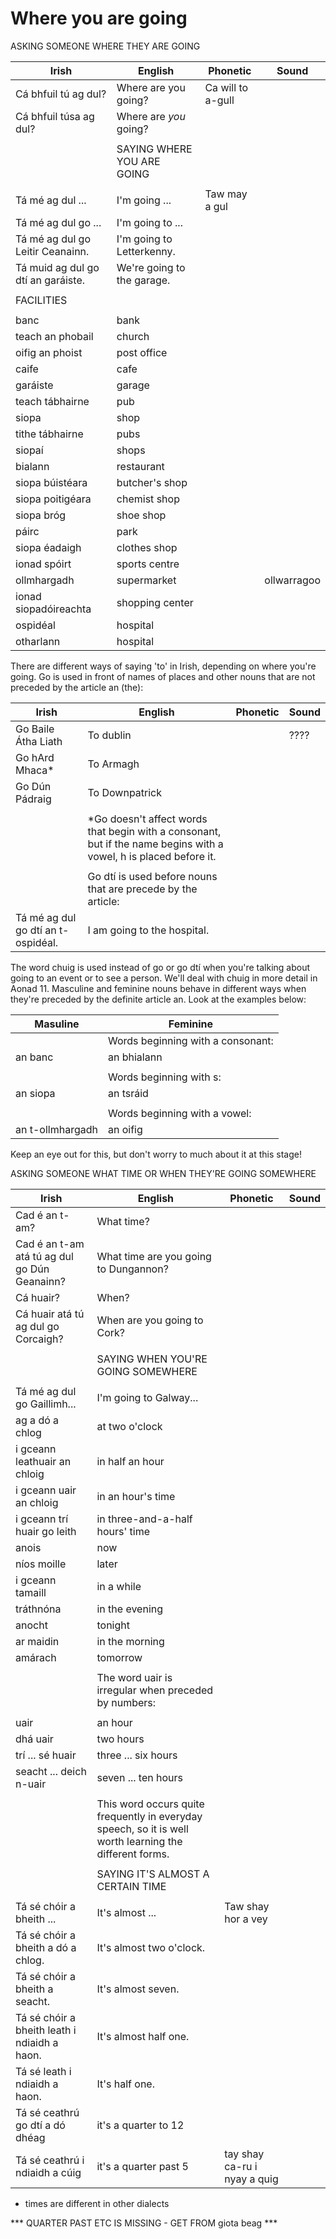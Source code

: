 # Where you are going

ASKING SOMEONE WHERE THEY ARE GOING

|Irish|English|Phonetic|Sound|
|------|-------|--------|-----|
|Cá bhfuil tú ag dul? |Where are you going?|Ca will to a-gull
|Cá bhfuil túsa ag dul? |Where are *you* going?
||
||SAYING WHERE YOU ARE GOING
||
|Tá mé ag dul ... |I'm going ...|Taw may a gul
|Tá mé ag dul go ... |I'm going to ...
|Tá mé ag dul go Leitir Ceanainn. |I'm going to Letterkenny.
|Tá muid ag dul go dtí an garáiste. |We're going to the garage.
||
|FACILITIES
||
|banc	|bank	
|teach an phobail	|church
|oifig an phoist	|post office	
|caife	|cafe
|garáiste	|garage	
|teach tábhairne	|pub
|siopa	|shop	
|tithe tábhairne	|pubs
|siopaí	|shops	
|bialann	|restaurant
|siopa búistéara	|butcher's shop	
|siopa poitigéara	|chemist shop
|siopa bróg	|shoe shop	
|páirc	|park
|siopa éadaigh	|clothes shop	
|ionad spóirt	|sports centre
|ollmhargadh	|supermarket	||ollwarragoo
|ionad siopadóireachta	|shopping center
|ospidéal|hospital
|otharlann|hospital

There are different ways of saying 'to' in Irish, depending on where you're going. Go is used in front of names of places and other nouns that are not preceded by the article an (the):


|Irish|English|Phonetic|Sound|
|------|-------|--------|-----|
|Go Baile Átha Liath |To dublin||????
|Go hArd Mhaca* |To Armagh
|Go Dún Pádraig |To Downpatrick
||
||*Go doesn't affect words that begin with a consonant, but if the name begins with a vowel, h is placed before it.
||
||Go dtí is used before nouns that are precede by the article:
|Tá mé ag dul go dtí an t-ospidéal. |I am going to the hospital.


The word chuig is used instead of go or go dtí when you're talking about going to an event or to see a person. We'll deal with chuig in more detail in Aonad 11.
Masculine and feminine nouns behave in different ways when they're preceded by the definite article an. Look at the examples below:


|Masuline	|Feminine
|------|-------
||Words beginning with a consonant:
|an banc	|an bhialann
||
||Words beginning with s:
|an siopa	|an tsráid
||
||Words beginning with a vowel:
|an t-ollmhargadh	|an oifig

Keep an eye out for this, but don't worry to much about it at this stage!


ASKING SOMEONE WHAT TIME OR WHEN THEY'RE GOING SOMEWHERE


|Irish|English|Phonetic|Sound|
|------|-------|--------|-----|
|Cad é an t-am? |What time?
|Cad é an t-am atá tú ag dul go Dún Geanainn? |What time are you going to Dungannon?
|Cá huair? |When?
|Cá huair atá tú ag dul go Corcaigh? |When are you going to Cork?
||
||SAYING WHEN YOU'RE GOING SOMEWHERE
||
|Tá mé ag dul go Gaillimh... |I'm going to Galway...
|ag a dó a chlog |at two o'clock
|i gceann leathuair an chloig |in half an hour
|i gceann uair an chloig |in an hour's time
|i gceann trí huair go leith |in three-and-a-half hours' time
|anois |now
|níos moille |later
|i gceann tamaill |in a while
|tráthnóna |in the evening
|anocht |tonight
|ar maidin |in the morning
|amárach |tomorrow
||
||The word uair is irregular when preceded by numbers:
||
|uair |an hour
|dhá uair |two hours
|trí ... sé huair |three ... six hours
|seacht ... deich n-uair|seven ... ten hours
||
||This word occurs quite frequently in everyday speech, so it is well worth learning the different forms.
||
||SAYING IT'S ALMOST A CERTAIN TIME
||
|Tá sé chóir a bheith ... |It's almost ...|Taw shay hor a vey
|Tá sé chóir a bheith a dó a chlog. |It's almost two o'clock.
|Tá sé chóir a bheith a seacht. |It's almost seven.
|Tá sé chóir a bheith leath i ndiaidh a haon. |It's almost half one.
|Tá sé leath i ndiaidh a haon. |It's half one.
|Tá sé ceathrú go dtí a dó dhéag| it's a quarter to 12
|Tá sé ceathrú i ndiaidh a cúig| it's a quarter past 5 |tay shay ca-ru i nyay a quig


* times are different in other dialects

*** QUARTER PAST ETC IS MISSING - GET FROM giota beag ***